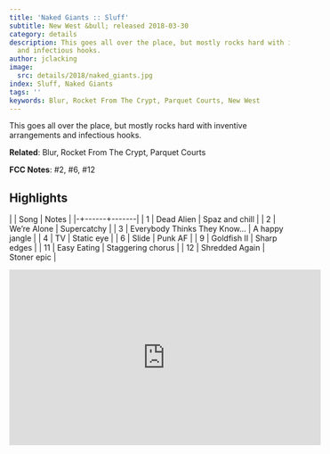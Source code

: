 ```yaml
---
title: 'Naked Giants :: Sluff'
subtitle: New West &bull; released 2018-03-30
category: details
description: This goes all over the place, but mostly rocks hard with inventive arrangements
  and infectious hooks.
author: jclacking
image:
  src: details/2018/naked_giants.jpg
index: Sluff, Naked Giants
tags: ''
keywords: Blur, Rocket From The Crypt, Parquet Courts, New West
---
```

This goes all over the place, but mostly rocks hard with inventive arrangements and infectious hooks.<!--more-->

**Related**: Blur, Rocket From The Crypt, Parquet Courts

**FCC Notes**: #2, #6, #12

## Highlights

| | Song | Notes |
|-+------+-------|
| 1 | Dead Alien | Spaz and chill |
| 2 | We’re Alone | Supercatchy |
| 3 | Everybody Thinks They Know… | A happy jangle |
| 4 | TV | Static eye |
| 6 | Slide | Punk AF |
| 9 | Goldfish II | Sharp edges |
| 11 | Easy Eating | Staggering chorus |
| 12 | Shredded Again | Stoner epic |

<div class="tlo-detail-video"><iframe width="560" height="315" src="https://www.youtube.com/embed/xwwmv7ygmB8" frameborder="0" allow="autoplay; encrypted-media" allowfullscreen></iframe></div>

